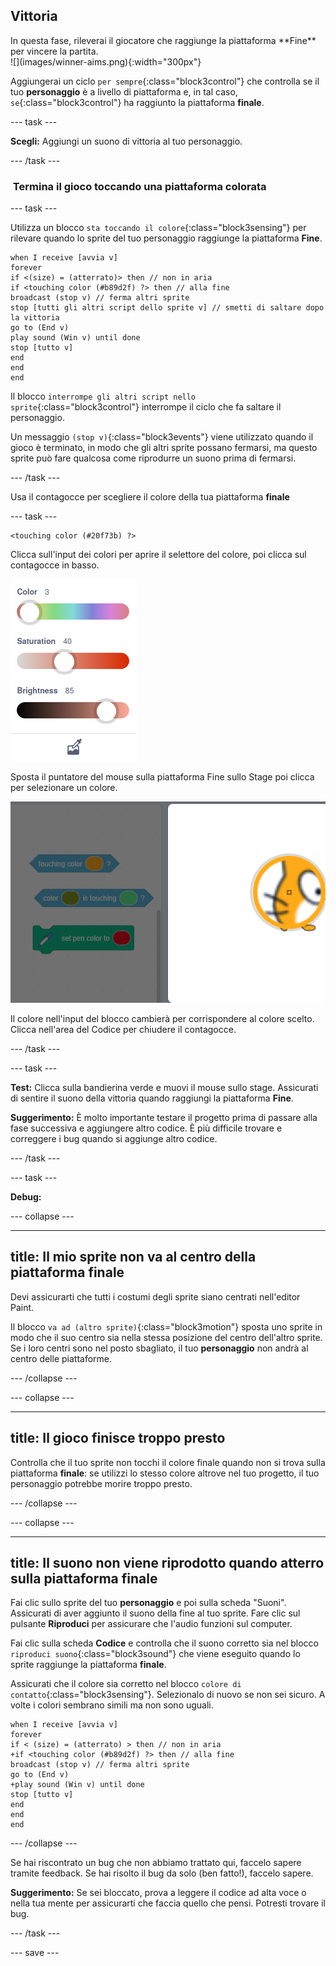 ## Vittoria

<div style="display: flex; flex-wrap: wrap">
<div style="flex-basis: 200px; flex-grow: 1; margin-right: 15px;">
In questa fase, rileverai il giocatore che raggiunge la piattaforma **Fine** per vincere la partita. 
</div>
<div>
![](images/winner-aims.png){:width="300px"}
</div>
</div>

Aggiungerai un ciclo `per sempre`{:class="block3control"} che controlla se il tuo **personaggio** è a livello di piattaforma e, in tal caso, `se`{:class="block3control"} ha raggiunto la piattaforma **finale**.

--- task ---

**Scegli:** Aggiungi un suono di vittoria al tuo personaggio.

--- /task ---

###  Termina il gioco toccando una piattaforma colorata

--- task ---

Utilizza un blocco `sta toccando il colore`{:class="block3sensing"} per rilevare quando lo sprite del tuo personaggio raggiunge la piattaforma **Fine**.


```blocks3
when I receive [avvia v]
forever
if <(size) = (atterrato)> then // non in aria
if <touching color (#b89d2f) ?> then // alla fine
broadcast (stop v) // ferma altri sprite
stop [tutti gli altri script dello sprite v] // smetti di saltare dopo la vittoria
go to (End v)
play sound (Win v) until done
stop [tutto v]
end
end
end
```

Il blocco `interrompe gli altri script nello sprite`{:class="block3control"} interrompe il ciclo che fa saltare il personaggio.

Un messaggio `(stop v)`{:class="block3events"} viene utilizzato quando il gioco è terminato, in modo che gli altri sprite possano fermarsi, ma questo sprite può fare qualcosa come riprodurre un suono prima di fermarsi.

--- /task ---

Usa il contagocce per scegliere il colore della tua piattaforma **finale**

--- task ---

```blocks3
<touching color (#20f73b) ?>

```
Clicca sull'input dei colori per aprire il selettore del colore, poi clicca sul contagocce in basso.

![](images/eye-dropper-tool.png)

Sposta il puntatore del mouse sulla piattaforma Fine sullo Stage poi clicca per selezionare un colore.

![](images/eye-dropper-stage.png)

Il colore nell'input del blocco cambierà per corrispondere al colore scelto. Clicca nell'area del Codice per chiudere il contagocce.

--- /task ---

--- task ---

**Test:** Clicca sulla bandierina verde e muovi il mouse sullo stage. Assicurati di sentire il suono della vittoria quando raggiungi la piattaforma **Fine**.

**Suggerimento:** È molto importante testare il progetto prima di passare alla fase successiva e aggiungere altro codice. È più difficile trovare e correggere i bug quando si aggiunge altro codice.

--- /task ---


--- task ---

**Debug:**

--- collapse ---

---
title: Il mio sprite non va al centro della piattaforma finale
---

Devi assicurarti che tutti i costumi degli sprite siano centrati nell'editor Paint.

Il blocco `va ad (altro sprite)`{:class="block3motion"} sposta uno sprite in modo che il suo centro sia nella stessa posizione del centro dell'altro sprite. Se i loro centri sono nel posto sbagliato, il tuo **personaggio** non andrà al centro delle piattaforme.

--- /collapse ---

--- collapse ---

---
title: Il gioco finisce troppo presto
---

Controlla che il tuo sprite non tocchi il colore finale quando non si trova sulla piattaforma **finale**: se utilizzi lo stesso colore altrove nel tuo progetto, il tuo personaggio potrebbe morire troppo presto.

--- /collapse ---

--- collapse ---

---
title: Il suono non viene riprodotto quando atterro sulla piattaforma finale
---

Fai clic sullo sprite del tuo **personaggio** e poi sulla scheda "Suoni". Assicurati di aver aggiunto il suono della fine al tuo sprite. Fare clic sul pulsante **Riproduci** per assicurare che l'audio funzioni sul computer.

Fai clic sulla scheda **Codice** e controlla che il suono corretto sia nel blocco `riproduci suono`{:class="block3sound"} che viene eseguito quando lo sprite raggiunge la piattaforma **finale**.

Assicurati che il colore sia corretto nel blocco `colore di contatto`{:class="block3sensing"}. Selezionalo di nuovo se non sei sicuro. A volte i colori sembrano simili ma non sono uguali.

```blocks3
when I receive [avvia v]
forever
if < (size) = (atterrato) > then // non in aria
+if <touching color (#b89d2f) ?> then // alla fine
broadcast (stop v) // ferma altri sprite
go to (End v)
+play sound (Win v) until done
stop [tutto v]
end
end
end
```

--- /collapse ---

Se hai riscontrato un bug che non abbiamo trattato qui, faccelo sapere tramite feedback. Se hai risolto il bug da solo (ben fatto!), faccelo sapere.

**Suggerimento:** Se sei bloccato, prova a leggere il codice ad alta voce o nella tua mente per assicurarti che faccia quello che pensi. Potresti trovare il bug.

--- /task ---

--- save ---
